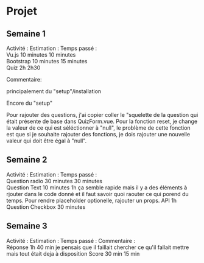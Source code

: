 # Projet

## Semaine 1

Activité :                  Estimation :        Temps passé :       
Vu.js                       10 minutes          10 minutes          
Bootstrap                   10 minutes          15 minutes          
Quiz                        2h                  2h30                

Commentaire:

principalement du "setup"/installation

Encore du "setup"

Pour rajouter des questions, j'ai copier coller le "squelette de la question qui était présente de base dans QuizForm.vue. Pour la fonction reset, je change la valeur de ce qui est séléctionner à "null", le problème de cette fonction est que si je souhaite rajouter des fonctions, je dois rajouter une nouvelle valeur qui doit être égal à "null". 

## Semaine 2

Activité :                  Estimation :        Temps passé :       
Question radio              30 minutes          30 minutes          
Question Text               10 minutes          1h              ça semble rapide mais il y a des éléments à rjouter dans le code donné et il faut savoir quoi raouter ce qui porend du temps. Pour rendre placeholder optionelle, rajouter un props. 
API                         1h
Question Checkbox           30 minutes     

## Semaine 3

Activité :                  Estimation :        Temps passé :    Commentaire :          
Réponse                     1h                   40 min          je pensais que il faillait chercher ce qu'il fallait mettre mais tout était deja à disposition
Score                       30 min               15 min